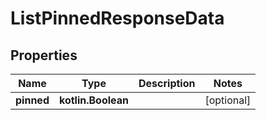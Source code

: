 
# ListPinnedResponseData

## Properties
Name | Type | Description | Notes
------------ | ------------- | ------------- | -------------
**pinned** | **kotlin.Boolean** |  |  [optional]



